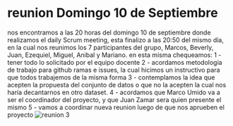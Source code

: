 # reunion Domingo 10 de Septiembre

nos encontramos a las 20 horas del domingo 10 de septiembre donde realizamos el daily Scrum meeting, esta finalizo a las 20:50 del mismo día, en la cual nos reunimos los 7 participantes del grupo, Marcos, Beverly, Juan, Ezequiel, Miguel, Anibal y Mariano.
en esta misma chequeamos: 
1 - tener todo lo solicitado por el equipo docente
2 - acordamos metodología de trabajo para github ramas e issues, la cual hicimos un instructivo para que todos trabajemos de la misma forma
3 - contemplamos la idea que acepten la propuesta del conjunto de datos o que no la acepten la cual nos haría decantarnos en otro dataset.
4 - acordamos que Marco Umido va a ser el coordinador del proyecto, y que Juan Zamar sera quien presente el mismo
5 - vamos a coordinar nueva reunion luego de que nos aprueben el proyecto
![reunion 3](https://github.com/mumido/PP1_Grupo_21/assets/89482823/c6bb8c9b-f29b-4d00-866c-93c13247284a)
